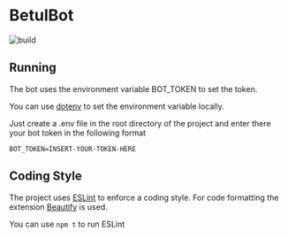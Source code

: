 # BetulBot
![build](https://travis-ci.com/BetulBot/BetulBot.svg?branch=master "Build")
## Running

The bot uses the environment variable BOT_TOKEN to set the token.

You can use [dotenv](https://github.com/motdotla/dotenv) to set the environment variable locally.

Just create a .env file in the root directory of the project and enter there your bot token in the following format
```
BOT_TOKEN=INSERT-YOUR-TOKEN-HERE
```

## Coding Style
The project uses [ESLint](https://github.com/eslint/eslint) to enforce a coding style.
For code formatting the extension [Beautify](https://marketplace.visualstudio.com/items?itemName=HookyQR.beautify) is used.

You can use `npm t` to run ESLint
